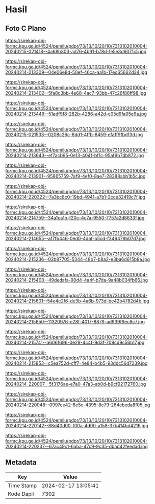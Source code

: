 # Hasil

## Foto C Plano

https://sirekap-obj-formc.kpu.go.id/4524/pemilu/pdpr/73/13/10/20/10/7313102010004-20240215-021418--4a68b303-ad76-4b91-b78d-fe5e3d6071c5.jpg

https://sirekap-obj-formc.kpu.go.id/4524/pemilu/pdpr/73/13/10/20/10/7313102010004-20240214-213309--04e06e8d-50ef-46ca-aa1b-17ec65662d34.jpg

https://sirekap-obj-formc.kpu.go.id/4524/pemilu/pdpr/73/13/10/20/10/7313102010004-20240214-213402--5fa8c3bb-4e68-4ac7-93bb-47c26f86ff98.jpg

https://sirekap-obj-formc.kpu.go.id/4524/pemilu/pdpr/73/13/10/20/10/7313102010004-20240214-213449--51adf9f8-282b-4286-a42d-c05d9fa05e9a.jpg

https://sirekap-obj-formc.kpu.go.id/4524/pemilu/pdpr/73/13/10/20/10/7313102010004-20240215-021533--0208c26c-8dd1-4ffb-8459-efa1f9fbd13d.jpg

https://sirekap-obj-formc.kpu.go.id/4524/pemilu/pdpr/73/13/10/20/10/7313102010004-20240214-213643--ef7acb95-0e13-404f-bf1c-95af9b74b872.jpg

https://sirekap-obj-formc.kpu.go.id/4524/pemilu/pdpr/73/13/10/20/10/7313102010004-20240214-213901--95865759-7af9-4ef0-8ae7-28388abb1b5c.jpg

https://sirekap-obj-formc.kpu.go.id/4524/pemilu/pdpr/73/13/10/20/10/7313102010004-20240214-220322--7a3bc8c0-19bd-4941-a7b1-2cce32419c7f.jpg

https://sirekap-obj-formc.kpu.go.id/4524/pemilu/pdpr/73/13/10/20/10/7313102010004-20240214-214759--34a1ca1b-f20c-4c7a-9550-7757a2d8633f.jpg

https://sirekap-obj-formc.kpu.go.id/4524/pemilu/pdpr/73/13/10/20/10/7313102010004-20240214-214655--af7fb446-0ed0-4daf-b5cd-f349479b07d7.jpg

https://sirekap-obj-formc.kpu.go.id/4524/pemilu/pdpr/73/13/10/20/10/7313102010004-20240214-215236--02b87705-5344-48b7-b8a2-e3ba6d615b8a.jpg

https://sirekap-obj-formc.kpu.go.id/4524/pemilu/pdpr/73/13/10/20/10/7313102010004-20240214-215400--49dedafa-90d4-4a4f-b7da-9a48b034fb66.jpg

https://sirekap-obj-formc.kpu.go.id/4524/pemilu/pdpr/73/13/10/20/10/7313102010004-20240214-215601--54e4e2f6-de3b-4a6b-973d-be42b4782d4b.jpg

https://sirekap-obj-formc.kpu.go.id/4524/pemilu/pdpr/73/13/10/20/10/7313102010004-20240214-215650--11320976-e28f-4017-8879-ad939f9ec8c7.jpg

https://sirekap-obj-formc.kpu.go.id/4524/pemilu/pdpr/73/13/10/20/10/7313102010004-20240214-215741--a606f696-0e29-4c4f-9d3f-709cd9c56b17.jpg

https://sirekap-obj-formc.kpu.go.id/4524/pemilu/pdpr/73/13/10/20/10/7313102010004-20240214-215853--c5ea752d-cff7-4e84-b4b5-93ddc56d7239.jpg

https://sirekap-obj-formc.kpu.go.id/4524/pemilu/pdpr/73/13/10/20/10/7313102010004-20240214-220007--5f3176ae-e7a0-47a3-ab0d-b9cf92172760.jpg

https://sirekap-obj-formc.kpu.go.id/4524/pemilu/pdpr/73/13/10/20/10/7313102010004-20240214-220048--0997ee42-6e5c-4395-8c79-264ebeda8f05.jpg

https://sirekap-obj-formc.kpu.go.id/4524/pemilu/pdpr/73/13/10/20/10/7313102010004-20240214-220142--88d40d00-f00a-4d00-a158-37b414bd4216.jpg

https://sirekap-obj-formc.kpu.go.id/4524/pemilu/pdpr/73/13/10/20/10/7313102010004-20240214-220237--67ac49c1-6aba-47c9-9c35-dbad42feedad.jpg


## Metadata

| Key        | Value               |
| ---------- | ------------------- |
| Time Stamp | 2024-02-17 13:05:41 |
| Kode Dapil | 7302                |



